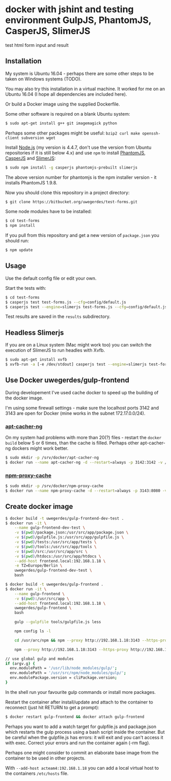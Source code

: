 # docker with jshint and testing environment GulpJS, PhantomJS, CasperJS, SlimerJS

test html form input and result

## Installation

My system is Ubuntu 16.04 - perhaps there are some other steps to be taken on Windows systems (TODO).

You may also try this installation in a virtual machine. It worked for me on an Ubuntu 16.04 (I hope all dependencies are included here).

Or build a Docker image using the supplied Dockerfile.

Some other software is required on a blank Ubuntu system:

```bash
$ sudo apt-get install g++ git imagemagick python
```

Perhaps some other packages might be useful: ```bzip2 curl make openssh-client subversion wget```

Install [Node.js](https://nodejs.org/en/) (my version is 4.4.7, don't use the version from Ubuntu repositories if it is still below 4.x) and use `npm` to install [PhantomJS](http://phantomjs.org), [CasperJS](http://phantomjs.org) and [SlimerJS](https://slimerjs.org):

```bash
$ sudo npm install -g casperjs phantomjs-prebuilt slimerjs
```

The above version number for phantomjs is the npm installer version - it installs PhantomJS 1.9.8.

Now you should clone this repository in a project directory:

```bash
$ git clone https://bitbucket.org/uwegerdes/test-forms.git
```

Some node modules have to be installed:

```bash
$ cd test-forms
$ npm install
```

If you pull from this repository and get a new version of `package.json` you should run:

```bash
$ npm update
```

## Usage

Use the default config file or edit your own.

Start the tests with:

```bash
$ cd test-forms
$ casperjs test test-forms.js --cfg=config/default.js
$ casperjs test --engine=slimerjs test-forms.js --cfg=config/default.js
```

Test results are saved in the `results` subdirectory.

## Headless Slimerjs

If you are on a Linux system (Mac might work too) you can switch the execution of SlimerJS to run headles with Xvfb.

```bash
$ sudo apt-get install xvfb
$ xvfb-run -a [-e /dev/stdout] casperjs test --engine=slimerjs test-forms.js --cfg=config/default.js
```

## Use Docker uwegerdes/gulp-frontend

During developement I've used cache docker to speed up the building of the docker image.

I'm using some firewall settings - make sure the localhost ports 3142 and 3143 are open for Docker (mine works in the subnet 172.17.0.0/24).

### [apt-cacher-ng](https://hub.docker.com/r/sameersbn/apt-cacher-ng/)

On my system had problems with more than 20(?) files - restart the `docker build` below 5 or 6 times, than the cache is filled. Perhaps other apt-cacher-ng dockers might work better.

```bash
$ sudo mkdir -p /srv/docker/apt-cacher-ng
$ docker run --name apt-cacher-ng -d --restart=always -p 3142:3142 -v /srv/docker/apt-cacher-ng:/var/cache/apt-cacher-ng sameersbn/apt-cacher-ng
```

### [npm-proxy-cache](https://hub.docker.com/r/kudoz/npm-proxy-cache/)

```bash
$ sudo mkdir -p /srv/docker/npm-proxy-cache
$ docker run --name npm-proxy-cache -d --restart=always -p 3143:8080 -v /srv/docker/npm-proxy-cache:/cache kudoz/npm-proxy-cache
```

## Create docker image

```bash
$ docker build -t uwegerdes/gulp-frontend-dev-test .
$ docker run -it \
	--name gulp-frontend-dev-test \
	-v $(pwd)/package.json:/usr/src/app/package.json \
	-v $(pwd)/gulpfile.js:/usr/src/app/gulpfile.js \
	-v $(pwd)/tests:/usr/src/app/tests \
	-v $(pwd)/tools:/usr/src/app/tools \
	-v $(pwd)/src:/usr/src/app/src \
	-v $(pwd)/htdocs:/usr/src/app/htdocs \
	--add-host frontend.local:192.168.1.18 \
	-e TZ=Europe/Berlin \
	uwegerdes/gulp-frontend-dev-test \
	bash

$ docker build -t uwegerdes/gulp-frontend .
$ docker run -it \
	--name gulp-frontend \
	-v $(pwd):/usr/src/app \
	--add-host frontend.local:192.168.1.18 \
	uwegerdes/gulp-frontend \
	bash

	gulp --gulpfile tools/gulpfile.js less

	npm config ls -l

	cd /usr/arc/npm && npm --proxy http://192.168.1.18:3143 --https-proxy http://192.168.1.18:3143 --strict-ssl false --loglevel warn install gulp-less

	npm --proxy http://192.168.1.18:3143 --https-proxy http://192.168.1.18:3143 --strict-ssl false --loglevel warn update

// use global gulp and modules
if (argv.g) {
  env.modulePath = '/usr/lib/node_modules/gulp/';
  env.modulePath = '/usr/src/npm/node_modules/gulp/';
  env.modulePackage.version = cliPackage.version;
}
```

In the shell run your favourite gulp commands or install more packages.

Restart the container after install/update and attach to the container to reconnect (just hit RETURN to get a prompt):

```bash
$ docker restart gulp-frontend && docker attach gulp-frontend
```

Perhaps you want to add a watch target for gulpfile.js and package.json which restarts the gulp process using a bash script inside the container. But be careful when the gulpfile.js has errors: it will exit and you can't access it with exec.
Correct your errors and run the container again (-rm flag).

Perhaps one might consider to commit an elaborate base image from the container to be used in other projects.

With `--add-host acteam4:192.168.1.18` you can add a local virtual host to the containers `/etc/hosts` file.
